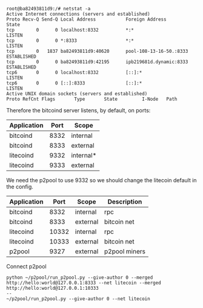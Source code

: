 ```
root@ba82493811d9:/# netstat -a
Active Internet connections (servers and established)
Proto Recv-Q Send-Q Local Address           Foreign Address         State
tcp        0      0 localhost:8332          *:*                     LISTEN
tcp        0      0 *:8333                  *:*                     LISTEN
tcp        0   1837 ba82493811d9:40620      pool-108-13-16-50.:8333 ESTABLISHED
tcp        0      0 ba82493811d9:42195      ipb219681d.dynamic:8333 ESTABLISHED
tcp6       0      0 localhost:8332          [::]:*                  LISTEN
tcp6       0      0 [::]:8333               [::]:*                  LISTEN
Active UNIX domain sockets (servers and established)
Proto RefCnt Flags       Type       State         I-Node   Path
```

Therefore the bitcoind server listens, by default, on ports:

|Application|Port|Scope     |
|-----------|----|----------|
|bitcoind   |8332|internal  |
|bitcoind   |8333|external  |
|litecoind  |9332|internal* |
|litecoind  |9333|external  |

We need the p2pool to use 9332 so we should change the litecoin default in the config.

|Application|Port |Scope     | Description |
|-----------|-----|----------|-------------|
|bitcoind   |8332 |internal  |rpc          |
|bitcoind   |8333 |external  |bitcoin net  |
|litecoind  |10332|internal  |rpc          |
|litecoind  |10333|external  |bitcoin net  |
|p2pool     |9327 |external  |p2pool miners|


Connect p2pool
```
python ~/p2pool/run_p2pool.py --give-author 0 --merged http://hello:world@127.0.0.1:8333 --net litecoin --merged http://hello:world@127.0.0.1:10333
--
~/p2pool/run_p2pool.py --give-author 0 --net litecoin
```
